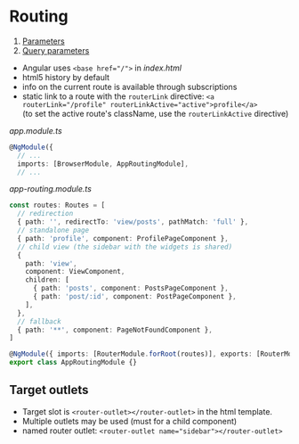 # Routing

1. [Parameters](01-parameters/README.md)
2. [Query parameters](02-query-parameters/README.md)

- Angular uses `<base href="/">` in _index.html_
- html5 history by default
- info on the current route is available through subscriptions
- static link to a route with the `routerLink` directive:
  `<a routerLink="/profile" routerLinkActive="active">profile</a>`  
  (to set the active route's className, use the `routerLinkActive` directive)

_app.module.ts_

```typescript
@NgModule({
  // ...
  imports: [BrowserModule, AppRoutingModule],
  // ...
```

_app-routing.module.ts_

```typescript
const routes: Routes = [
  // redirection
  { path: '', redirectTo: 'view/posts', pathMatch: 'full' },
  // standalone page
  { path: 'profile', component: ProfilePageComponent },
  // child view (the sidebar with the widgets is shared)
  {
    path: 'view',
    component: ViewComponent,
    children: [
      { path: 'posts', component: PostsPageComponent },
      { path: 'post/:id', component: PostPageComponent },
    ],
  },
  // fallback
  { path: '**', component: PageNotFoundComponent },
]

@NgModule({ imports: [RouterModule.forRoot(routes)], exports: [RouterModule] })
export class AppRoutingModule {}
```

## Target outlets

- Target slot is `<router-outlet></router-outlet>` in the html template.
- Multiple outlets may be used (must for a child component)
- named router outlet: `<router-outlet name="sidebar"></router-outlet>`
